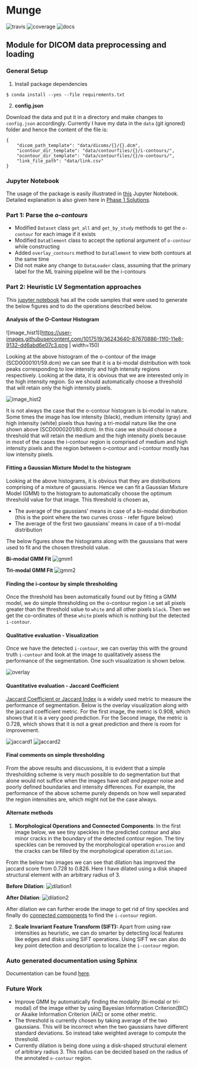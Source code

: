 # Munge
![travis](https://travis-ci.org/srivathsapv/dicom-munge.svg?branch=master)
![coverage](https://github.com/srivathsapv/dicom-munge/blob/master/coverage.svg)
![docs](https://readthedocs.org/projects/dicom-munge/badge/?version=latest)

## Module for DICOM data preprocessing and loading

### General Setup

1. Install package dependencies
```
$ conda install --yes --file requirements.txt
```

2. **config.json**

Download the data and put it in a directory and make changes to `config.json` accordingly. Currently I have my data in the `data`
(git ignored) folder and hence the content of the file is:

```
{
    "dicom_path_template": "data/dicoms/{}/{}.dcm",
    "icontour_dir_template": "data/contourfiles/{}/i-contours/",
    "ocontour_dir_template": "data/contourfiles/{}/o-contours/",
    "link_file_path": "data/link.csv"
}
```

### Jupyter Notebook

The usage of the package is easily illustrated in [this](https://github.com/srivathsapv/dicom-munge/blob/master/Usage.ipynb)
Jupyter Notebook. Detailed explanation is also given here in [Phase 1
Solutions](https://github.com/srivathsapv/dicom-munge/wiki/Phase-1-Answers).


### Part 1: Parse the _o-contours_

* Modified `Dataset` class `get_all` and `get_by_study` methods to get the `o-contour` for each image if it exists
* Modified `DataElement` class to accept the optional argument of `o-contour` while constructing
* Added `overlay_contours` method to `DataElement` to view both contours at the same time
* Did not make any change to `DataLoader` class, assuming that the primary label for the ML training pipeline will be the
i-contours

### Part 2: Heuristic LV Segmentation approaches

This [jupyter notebook](https://github.com/srivathsapv/dicom-munge/blob/master/Thresholding.ipynb) has all the code samples that
were used to generate the below figures and to do the operations described below.

#### Analysis of the O-Contour Histogram

![image_hist1](https://user-images.githubusercontent.com/1017519/36243640-87670886-11f0-11e8-9132-dd6abd6e07c3.png | width=150)

Looking at the above histogram of the o-contour of the image (SCD0000101/59.dcm) we can see that it is a bi-modal distribution
with took peaks corresponding to low intensity and high intensity regions respectively. Looking at the data, it is obvious that
we are interested only in the high intensity region. So we should automatically choose a threshold that will retain only the high
intensity pixels.

![image_hist2](https://user-images.githubusercontent.com/1017519/36243645-8b12e82e-11f0-11e8-8ecc-fa26a66b7bfa.png)

It is not always the case that the o-contour histogram is bi-modal in nature. Some times the image has low intensity (black),
medium intensity (gray) and high intensity (white) pixels thus having a tri-modal nature like the one shown above
(SCD0000201/80.dcm). In this case we should choose a threshold that will retain the medium and the high intensity pixels because
in most of the cases the i-contour region is comprised of medium and high intensity pixels and the region between o-contour and
i-contour mostly has low intensity pixels.

#### Fitting a Gaussian Mixture Model to the histogram

Looking at the above histograms, it is obvious that they are distributions comprising of a mixture of gaussians. Hence we can
fit a Gaussian Mixture Model (GMM) to the histogram to automatically choose the optimum threshold value for that image. This
threshold is chosen as,

* The average of the gaussians' means in case of a bi-modal distribution (this is the point where the two curves cross -
  refer figure below)
* The average of the first two gaussians' means in case of a tri-modal distribution

The below figures show the histograms along with the gaussians that were used to fit and the chosen threshold value.

**Bi-modal GMM Fit**
![gmm1](https://user-images.githubusercontent.com/1017519/36243997-5f6dfeaa-11f2-11e8-81b5-689f0f61eac3.png)

**Tri-modal GMM Fit**
![gmm2](https://user-images.githubusercontent.com/1017519/36244001-60a4a896-11f2-11e8-9e07-72eb9d4e0e3f.png)

#### Finding the i-contour by simple thresholding

Once the threshold has been automatically found out by fitting a GMM model, we do simple thresholding on the o-contour region i.e
set all pixels greater than the threshold value to `white` and all other pixels `black`. Then we get the co-ordinates
of these `white` pixels which is nothing but the detected `i-contour`.

#### Qualitative evaluation - Visualization

Once we have the detected `i-contour`, we can overlay this with the ground truth `i-contour` and look at the image to
qualitatively assess the performance of the segmentation. One such visualization is shown below.

![overlay](https://user-images.githubusercontent.com/1017519/36244323-c398cd46-11f3-11e8-922b-1d0ab7156384.png)

#### Quantitative evaluation - Jaccard Coefficient

[Jaccard Coefficient or Jaccard Index](https://en.wikipedia.org/wiki/Jaccard_index) is a widely used metric to measure the
performance of segmentation. Below is the overlay visualization along with the jaccard coefficient metric. For the first
image, the metric is 0.908, which shows that it is a very good prediction. For the Second image, the metric is 0.728, which
shows that it is not a great prediction and there is room for improvement.

![jaccard1](https://user-images.githubusercontent.com/1017519/36244692-44306bde-11f5-11e8-881c-f3702242334c.png)
![jaccard2](https://user-images.githubusercontent.com/1017519/36245170-d7cc3736-11f7-11e8-9bc2-9f0d0f0da7fc.png)

#### Final comments on simple thresholding

From the above results and discussions, it is evident that a simple thresholding scheme is very much possible to do
segmentation but that alone would not suffice when the images have _salt and pepper_ noise and poorly defined boundaries and
intensity differences. For example, the performance of the above scheme purely depends on how well separated the region
intensities are, which might not be the case always.

#### Alternate methods

1. **Morphological Operations and Connected Components**:
In the first image below, we see tiny speckles in the predicted contour and also minor cracks in the boundary of the detected
contour region. The tiny speckles can be removed by the morphological operation `erosion` and the cracks can be filled
by the morphological operation `dilation`.

From the below two images we can see that dilation has improved the jaccard score from 0.728 to 0.826. Here I have dilated
using a disk shaped structural element with an arbitrary radius of 3.

**Before Dilation**:
![dilation1](https://user-images.githubusercontent.com/1017519/36245170-d7cc3736-11f7-11e8-9bc2-9f0d0f0da7fc.png)

**After Dilation**:
![dilation2](https://user-images.githubusercontent.com/1017519/36245360-be1bef88-11f8-11e8-86f7-4fc5dbf57bce.png)

After dilation we can further erode the image to get rid of tiny speckles and finally do [connected
components](http://scikit-image.org/docs/dev/api/skimage.measure.html#skimage.measure.label) to find the `i-contour` region.

2. **Scale Invariant Feature Transform (SIFT):**
Apart from using raw intensities as heuristic, we can do smarter by detecting local features like edges and disks using SIFT
operations. Using SIFT we can also do key point detection and description to localize the `i-contour` region.

### Auto generated documentation using Sphinx
Documentation can be found [here](http://dicom-munge.readthedocs.io/en/latest/).

### Future Work
* Improve GMM by automatically finding the modality (bi-modal or tri-modal) of the image either by using Bayesian Information
Criterion(BIC) or Akaike Information Criterion (AIC) or some other metric.
* The threshold is currently chosen by taking average of the two gaussians. This will be incorrect when the two gaussians have
different standard deviations. So instead take weighted average to compute the threshold.
* Currently dilation is being done using a disk-shaped structural element of arbitrary radius 3. This radius can be decided
based on the radius of the annotated `o-contour` region.
